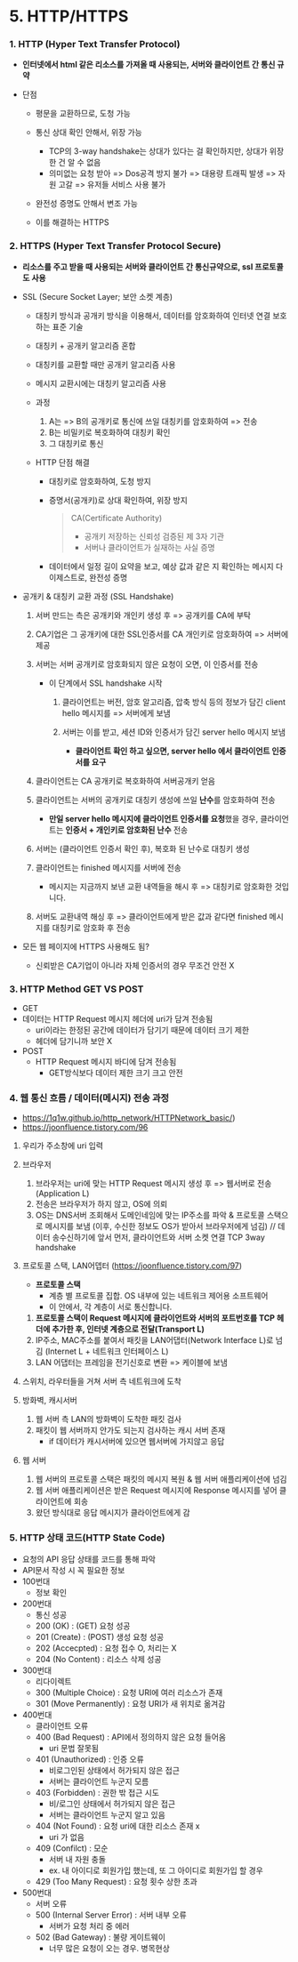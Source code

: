 # 5. HTTP/HTTPS



### 1. HTTP (Hyper Text Transfer Protocol)

* **인터넷에서 html 같은 리소스를 가져올 때 사용되는, 서버와 클라이언트 간 통신 규약**

* 단점

  * 평문을 교환하므로, 도청 가능
  * 통신 상대 확인 안해서, 위장 가능
    * TCP의 3-way handshake는 상대가 있다는 걸 확인하지만, 상대가 위장한 건 알 수 없음
    * 의미없는 요청 받아 => Dos공격 방지 불가 => 대용량 트래픽 발생 => 자원 고갈 => 유저들 서비스 사용 불가
    
  * 완전성 증명도 안해서 변조 가능
  * 이를 해결하는 HTTPS 
  
  

### 2. HTTPS (Hyper Text Transfer Protocol Secure)

* **리소스를 주고 받을 때 사용되는 서버와 클라이언트 간 통신규약으로, ssl 프로토콜도 사용**

* SSL (Secure Socket Layer; 보안 소켓 계층)

  * 대칭키 방식과 공개키 방식을 이용해서, 데이터를 암호화하여 인터넷 연결 보호하는 표준 기술

  *  대칭키 + 공개키 알고리즘 혼합
    * 대칭키를 교환할 때만 공개키 알고리즘 사용
    * 메시지 교환시에는 대칭키 알고리즘 사용

  * 과정

    1. A는 => B의 공개키로 통신에 쓰일 대칭키를 암호화하여 => 전송
    2. B는 비밀키로 복호화하여 대칭키 확인
    3. 그 대칭키로 통신
    
  * HTTP 단점 해결

    * 대칭키로 암호화하여, 도청 방지

    * 증명서(공개키)로 상대 확인하여, 위장 방지

      >CA(Certificate Authority)
      >
      >- 공개키 저장하는 신뢰성 검증된 제 3자 기관
      >- 서버나 클라이언트가 실재하는 사실 증명
      
    * 데이터에서 일정 길이 요약을 보고, 예상 값과 같은 지 확인하는 메시지 다이제스트로, 완전성 증명
    
  
* 공개키 & 대칭키 교환 과정 (SSL Handshake)

  1. 서버 만드는 측은 공개키와 개인키 생성 후 => 공개키를 CA에 부탁
  2. CA기업은 그 공개키에 대한 SSL인증서를 CA 개인키로 암호화하여 => 서버에 제공
  4. 서버는 서버 공개키로 암호화되지 않은 요청이 오면, 이 인증서를 전송

     * 이 단계에서 SSL handshake 시작

       1. 클라이언트는 버전, 암호 알고리즘, 압축 방식 등의 정보가 담긴 client hello 메시지를 => 서버에게 보냄

       2. 서버는 이를 받고, 세션 ID와 인증서가 담긴 server hello 메시지 보냄
          * **클라이언트 확인 하고 싶으면, server hello 에서 클라이언트 인증서를 요구**
       
  4. 클라이언트는 CA 공개키로 복호화하여 서버공개키 얻음
  6. 클라이언트는 서버의 공개키로 대칭키 생성에 쓰일 **난수**를 암호화하여 전송
  
     * **만일 server hello 메시지에 클라이언트 인증서를 요청**했을 경우, 클라이언트는 **인증서 + 개인키로 암호화된 난수** 전송
  6. 서버는 (클라이언트 인증서 확인 후), 복호화 된 난수로 대칭키 생성
  8. 클라이언트는 finished 메시지를 서버에 전송
  
     * 메시지는 지금까지 보낸 교환 내역들을 해시 후 => 대칭키로 암호화한 것입니다.
  9. 서버도 교환내역 해싱 후 => 클라이언트에게 받은 값과 같다면 finished 메시지를 대칭키로 암호화 후 전송
  
* 모든 웹 페이지에 HTTPS 사용해도 됨?

  * 신뢰받은 CA기업이 아니라 자체 인증서의 경우 무조건 안전 X



### 3. HTTP Method GET VS POST

*  GET
  * 데이터는 HTTP Request 메시지 헤더에 uri가 담겨 전송됨
    * uri이라는 한정된 공간에 데이터가 담기기 때문에 데이터 크기 제한
    * 헤더에 담기니까 보안 X
* POST
  * HTTP Request 메시지 바디에 담겨 전송됨
    * GET방식보다 데이터 제한 크기 크고 안전



### 4. 웹 통신 흐름 / 데이터(메시지) 전송 과정

* https://1q1w.github.io/http_network/HTTPNetwork_basic/)
* https://joonfluence.tistory.com/96

1. 우리가 주소창에 uri 입력

2. 브라우저

   1. 브라우저는 uri에 맞는 HTTP Request 메시지 생성 후 => 웹서버로 전송 (Application L)
   2. 전송은 브라우저가 하지 않고, OS에 의뢰
   3. OS는 DNS서버 조회해서 도메인네임에 맞는 IP주소를 파악 & 프로토콜 스택으로 메시지를 보냄 (이후, 수신한 정보도 OS가 받아서 브라우저에게 넘김)
      // 데이터 송수신하기에 앞서 먼저, 클라이언트와 서버 소켓 연결 TCP 3way handshake

3. 프로토콜 스택, LAN어뎁터 (https://joonfluence.tistory.com/97)

   * **프로토콜 스택**
     * 계층 별 프로토콜 집합. OS 내부에 있는 네트워크 제어용 소프트웨어
     * 이 안에서, 각 계층이 서로 통신합니다.

   1. **프로토콜 스택이 Request 메시지에
      클라이언트와 서버의 포트번호를 TCP 헤더에 추가한 후, 인터넷 계층으로 전달(Transport L)**
   2. IP주소, MAC주소를 붙여서 패킷을 LAN어댑터(Network Interface L)로 넘김 (Internet L + 네트워크 인터페이스 L)
   4. LAN 어댑터는 프레임을 전기신호로 변환 => 케이블에 보냄

4. 스위치, 라우터들을 거쳐 서버 측 네트워크에 도착

6. 방화벽, 캐시서버

   1. 웹 서버 측 LAN의 방화벽이 도착한 패킷 검사
   2. 패킷이 웹 서버까지 안가도 되는지 검사하는 캐시 서버 존재
      * if 데이터가 캐시서버에 있으면 웹서버에 가지않고 응답

7. 웹 서버

   1. 웹 서버의 프로토콜 스택은 패킷의 메시지 복원 & 웹 서버 애플리케이션에 넘김
   2. 웹 서버 애플리케이션은 받은 Request 메시지에 Response 메시지를 넣어 클라이언트에 회송
   3. 왔던 방식대로 응답 메시지가 클라이언트에게 감



### 5. HTTP 상태 코드(HTTP State Code)

* 요청의 API 응답 상태를 코드를 통해 파악
* API문서 작성 시 꼭 필요한 정보
* 100번대
  * 정보 확인
* 200번대
  * 통신 성공
  * 200 (OK) : (GET) 요청 성공
  * 201 (Create) : (POST) 생성 요청 성공
  * 202 (Accecpted) : 요청 접수 O, 처리는 X
  * 204 (No Content) : 리소스 삭제 성공
* 300번대
  * 리다이렉트
  * 300 (Multiple Choice) : 요청 URI에 여러 리소스가 존재
  * 301 (Move Permanently) : 요청 URI가 새 위치로 옮겨감
* 400번대
  * 클라이언트 오류
  * 400 (Bad Request) : API에서 정의하지 않은 요청 들어옴
    * uri 문법 잘못됨
  * 401 (Unauthorized) : 인증 오류 
    * 비로그인된 상태에서 허가되지 않은 접근
    * 서버는 클라이언트 누군지 모름
  * 403 (Forbidden) : 권한 밖 접근 시도 
    * 비/로그인 상태에서 허가되지 않은 접근 
    * 서버는 클라이언트 누군지 알고 있음
  * 404 (Not Found) : 요청 uri에 대한 리소스 존재 x 
    *  uri 가 없음
  * 409 (Confilct) : 모순
    * 서버 내 자원 충돌
    * ex. 내 아이디로 회원가입 했는데, 또 그 아이디로 회원가입 할 경우
  * 429 (Too Many Request) : 요청 횟수 상한 초과
* 500번대
  * 서버 오류
  * 500 (Internal Server Error) : 서버 내부 오류
    * 서버가 요청 처리 중 에러
  * 502 (Bad Gateway) : 불량 게이트웨이
    * 너무 많은 요청이 오는 경우. 병목현상